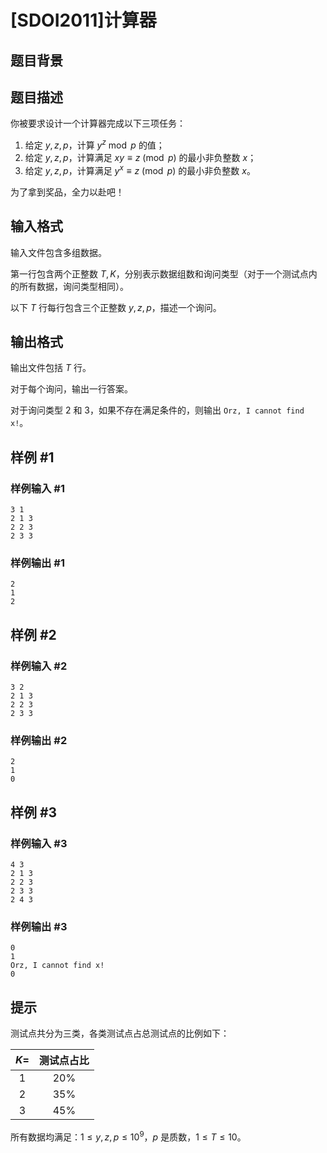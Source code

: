 # [SDOI2011]计算器

## 题目背景



## 题目描述

你被要求设计一个计算器完成以下三项任务：

1. 给定 $y,z,p$，计算 $y^z \bmod p$ 的值；
2. 给定 $y,z,p$，计算满足 $xy \equiv z \pmod p$ 的最小非负整数 $x$；
3. 给定 $y,z,p$，计算满足 $y^x \equiv z \pmod p$ 的最小非负整数 $x$。

为了拿到奖品，全力以赴吧！


## 输入格式

输入文件包含多组数据。

第一行包含两个正整数 $T,K$，分别表示数据组数和询问类型（对于一个测试点内的所有数据，询问类型相同）。

以下 $T$ 行每行包含三个正整数 $y,z,p$，描述一个询问。

## 输出格式

输出文件包括 $T$ 行。

对于每个询问，输出一行答案。

对于询问类型 2 和 3，如果不存在满足条件的，则输出 `Orz, I cannot find x!`。

## 样例 #1

### 样例输入 #1
```
3 1
2 1 3
2 2 3
2 3 3
```

### 样例输出 #1

```
2
1
2
```

## 样例 #2

### 样例输入 #2
```
3 2
2 1 3
2 2 3
2 3 3
```

### 样例输出 #2

```
2
1
0
```

## 样例 #3

### 样例输入 #3
```
4 3
2 1 3
2 2 3
2 3 3
2 4 3
```

### 样例输出 #3

```
0
1
Orz, I cannot find x!
0
```

## 提示

测试点共分为三类，各类测试点占总测试点的比例如下：

| $K=$ | 测试点占比 |
| :--: | :--------: |
| $1$  |   $20\%$   |
| $2$  |   $35\%$   |
| $3$  |   $45\%$   |

所有数据均满足：$1 \leq y,z,p \leq 10^9$，$p$ 是质数，$1 \leq T \leq 10$。
